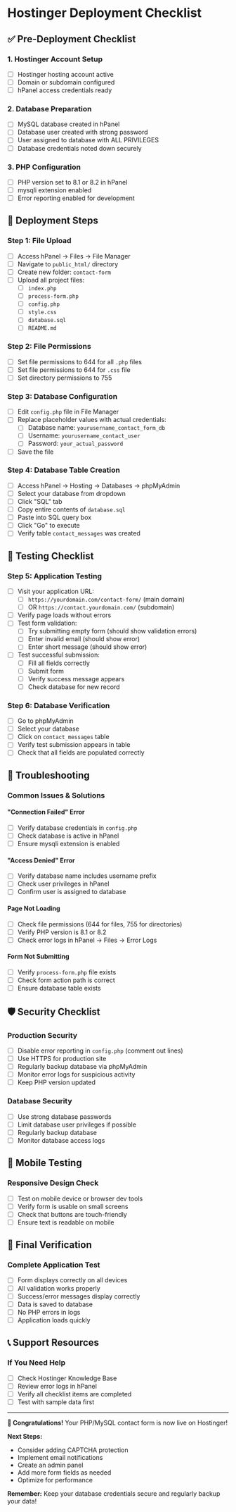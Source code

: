 # Hostinger Deployment Checklist

## ✅ Pre-Deployment Checklist

### 1. Hostinger Account Setup
- [ ] Hostinger hosting account active
- [ ] Domain or subdomain configured
- [ ] hPanel access credentials ready

### 2. Database Preparation
- [ ] MySQL database created in hPanel
- [ ] Database user created with strong password
- [ ] User assigned to database with ALL PRIVILEGES
- [ ] Database credentials noted down securely

### 3. PHP Configuration
- [ ] PHP version set to 8.1 or 8.2 in hPanel
- [ ] mysqli extension enabled
- [ ] Error reporting enabled for development

## 🚀 Deployment Steps

### Step 1: File Upload
- [ ] Access hPanel → Files → File Manager
- [ ] Navigate to `public_html/` directory
- [ ] Create new folder: `contact-form`
- [ ] Upload all project files:
  - [ ] `index.php`
  - [ ] `process-form.php`
  - [ ] `config.php`
  - [ ] `style.css`
  - [ ] `database.sql`
  - [ ] `README.md`

### Step 2: File Permissions
- [ ] Set file permissions to 644 for all `.php` files
- [ ] Set file permissions to 644 for `.css` file
- [ ] Set directory permissions to 755

### Step 3: Database Configuration
- [ ] Edit `config.php` file in File Manager
- [ ] Replace placeholder values with actual credentials:
  - [ ] Database name: `yourusername_contact_form_db`
  - [ ] Username: `yourusername_contact_user`
  - [ ] Password: `your_actual_password`
- [ ] Save the file

### Step 4: Database Table Creation
- [ ] Access hPanel → Hosting → Databases → phpMyAdmin
- [ ] Select your database from dropdown
- [ ] Click "SQL" tab
- [ ] Copy entire contents of `database.sql`
- [ ] Paste into SQL query box
- [ ] Click "Go" to execute
- [ ] Verify table `contact_messages` was created

## 🧪 Testing Checklist

### Step 5: Application Testing
- [ ] Visit your application URL:
  - [ ] `https://yourdomain.com/contact-form/` (main domain)
  - [ ] OR `https://contact.yourdomain.com/` (subdomain)
- [ ] Verify page loads without errors
- [ ] Test form validation:
  - [ ] Try submitting empty form (should show validation errors)
  - [ ] Enter invalid email (should show error)
  - [ ] Enter short message (should show error)
- [ ] Test successful submission:
  - [ ] Fill all fields correctly
  - [ ] Submit form
  - [ ] Verify success message appears
  - [ ] Check database for new record

### Step 6: Database Verification
- [ ] Go to phpMyAdmin
- [ ] Select your database
- [ ] Click on `contact_messages` table
- [ ] Verify test submission appears in table
- [ ] Check that all fields are populated correctly

## 🔧 Troubleshooting

### Common Issues & Solutions

#### "Connection Failed" Error
- [ ] Verify database credentials in `config.php`
- [ ] Check database is active in hPanel
- [ ] Ensure mysqli extension is enabled

#### "Access Denied" Error
- [ ] Verify database name includes username prefix
- [ ] Check user privileges in hPanel
- [ ] Confirm user is assigned to database

#### Page Not Loading
- [ ] Check file permissions (644 for files, 755 for directories)
- [ ] Verify PHP version is 8.1 or 8.2
- [ ] Check error logs in hPanel → Files → Error Logs

#### Form Not Submitting
- [ ] Verify `process-form.php` file exists
- [ ] Check form action path is correct
- [ ] Ensure database table exists

## 🛡️ Security Checklist

### Production Security
- [ ] Disable error reporting in `config.php` (comment out lines)
- [ ] Use HTTPS for production site
- [ ] Regularly backup database via phpMyAdmin
- [ ] Monitor error logs for suspicious activity
- [ ] Keep PHP version updated

### Database Security
- [ ] Use strong database passwords
- [ ] Limit database user privileges if possible
- [ ] Regularly backup database
- [ ] Monitor database access logs

## 📱 Mobile Testing

### Responsive Design Check
- [ ] Test on mobile device or browser dev tools
- [ ] Verify form is usable on small screens
- [ ] Check that buttons are touch-friendly
- [ ] Ensure text is readable on mobile

## 🎯 Final Verification

### Complete Application Test
- [ ] Form displays correctly on all devices
- [ ] All validation works properly
- [ ] Success/error messages display correctly
- [ ] Data is saved to database
- [ ] No PHP errors in logs
- [ ] Application loads quickly

## 📞 Support Resources

### If You Need Help
- [ ] Check Hostinger Knowledge Base
- [ ] Review error logs in hPanel
- [ ] Verify all checklist items are completed
- [ ] Test with sample data first

---

**🎉 Congratulations!** Your PHP/MySQL contact form is now live on Hostinger!

**Next Steps:**
- Consider adding CAPTCHA protection
- Implement email notifications
- Create an admin panel
- Add more form fields as needed
- Optimize for performance

**Remember:** Keep your database credentials secure and regularly backup your data! 